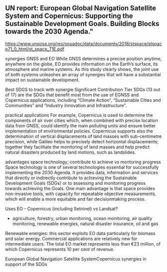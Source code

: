 ## UN report: European Global Navigation Satellite System and Copernicus: Supporting the Sustainable Development Goals. Building Blocks towards the 2030 Agenda."
https://www.unoosa.org/res/oosadoc/data/documents/2018/stspace/stspace71_0_html/st_space_71E.pdf

synergies GNSS and EO
While GNSS determines a precise position anytime, anywhere on the globe, EO provides
information on the Earth’s surface, its atmosphere and marine systems. As this study clearly
shows, the joint use of both systems unleashes an array of synergies that will have a substantial impact on sustainable development.

Best SDGS to track with synergie
Significant Contribution Tier SDGs (13 out of 17) are the SDGs that benefit most
from the use of EGNSS and Copernicus applications, including “Climate Action”,
“Sustainable Cities and Communities” and “Industry Innovation and Infrastructure”.

practical applications
For example, Copernicus is used to determine the components of air over cities which, when combined with precise
location data from GNSS, could identify the main polluting units and ensure better implementation of environmental policies. Copernicus supports also the determination of vertical displacements of land masses with sub-centimetre precision, while Galileo helps to precisely detect horizontal displacements; together they facilitate the monitoring of land
masses and help predict natural disasters produced by land motions, such as landslides. 

advantages space technology; contribute to achieve vs montoring progress
Space technology is one of several technologies
essential for successfully implementing the 2030 Agenda. It provides data, information
and services that directly or indirectly contribute to achieving the Sustainable Development
Goals (SDGs) or to assessing and monitoring progress towards achieving the Goals.
One main advantage is that space provides non-invasive tools, with capacity for
repeatable objective measurements, which will enable a more equitable and fair decisionmaking process. 

Uses EO - Copernicus (including Setninel) vs Landsat?
- agriculture, forestry, urban monitoring, ocean monitoring, air quality monitoring, renewable energies, natural disaster insurance, oil and gas

Renewable energies: this sector exploits EO data particularly for biomass and solar
energy. Commercial applications are relatively new for intermediate users. The
total EO market represents less than €23 million, of which Copernicus represents
10 per cent of revenue.

European Global Navigation Satellite SystemCopernicus synergies in support of the SDGs
